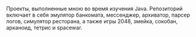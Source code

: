 Проекты, выполненные мною во время изучения Java. Репозиторий включает в себя эмулятор банкомата, мессенджер, архиватор, парсер логов, симулятор ресторана, а также игры 2048, змейка, сокобан, арканоид, тетрис и spacewar.
